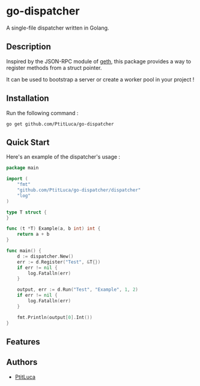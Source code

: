 # go-dispatcher

A single-file dispatcher written in Golang.

## Description

Inspired by the JSON-RPC module of [geth](https://github.com/ethereum/go-ethereum), this package provides a way to 
register methods from a struct pointer.

It can be used to bootstrap a server or create a worker pool in your project !

## Installation

Run the following command :
````shell
go get github.com/PtitLuca/go-dispatcher
````

## Quick Start

Here's an example of the dispatcher's usage :
````go
package main

import (
	"fmt"
	"github.com/PtitLuca/go-dispatcher/dispatcher"
	"log"
)

type T struct {
}

func (t *T) Example(a, b int) int {
	return a + b
}

func main() {
	d := dispatcher.New()
	err := d.Register("Test", &T{})
	if err != nil {
		log.Fatalln(err)
	}

	output, err := d.Run("Test", "Example", 1, 2)
	if err != nil {
		log.Fatalln(err)
	}

	fmt.Println(output[0].Int())
}

````

## Features

## Authors

- [PtitLuca](https://github.com/PtitLuca)